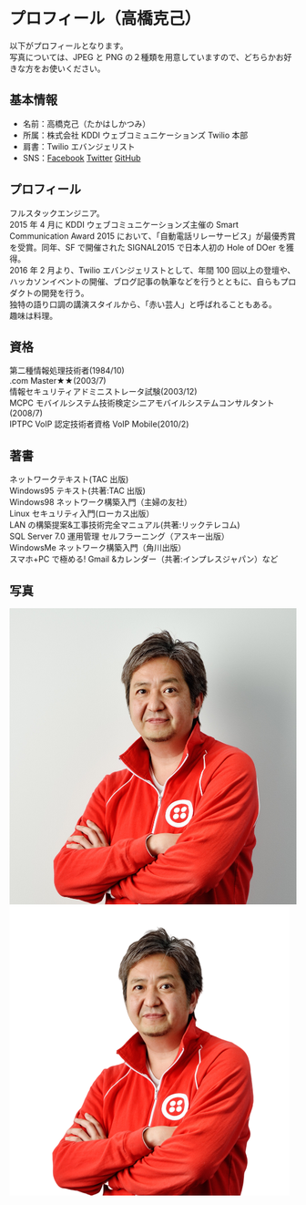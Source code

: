 # プロフィール（高橋克己）

以下がプロフィールとなります。  
写真については、JPEG と PNG の２種類を用意していますので、どちらかお好きな方をお使いください。

## 基本情報

- 名前：高橋克己（たかはしかつみ）
- 所属：株式会社 KDDI ウェブコミュニケーションズ Twilio 本部
- 肩書：Twilio エバンジェリスト
- SNS：[Facebook](https://facebook.com/katsumi.takahashi) [Twitter](https://twitter.com/_katsumi) [GitHub](https://github.com/mobilebiz)

## プロフィール

フルスタックエンジニア。  
2015 年 4 月に KDDI ウェブコミュニケーションズ主催の Smart Communication Award 2015 において、「自動電話リレーサービス」が最優秀賞を受賞。同年、SF で開催された SIGNAL2015 で日本人初の Hole of DOer を獲得。  
2016 年 2 月より、Twilio エバンジェリストとして、年間 100 回以上の登壇や、ハッカソンイベントの開催、ブログ記事の執筆などを行うとともに、自らもプロダクトの開発を行う。  
独特の語り口調の講演スタイルから、「赤い芸人」と呼ばれることもある。  
趣味は料理。

## 資格

第二種情報処理技術者(1984/10)  
.com Master★★(2003/7)  
情報セキュリティアドミニストレータ試験(2003/12)  
MCPC モバイルシステム技術検定シニアモバイルシステムコンサルタント(2008/7)  
IPTPC VoIP 認定技術者資格 VoIP Mobile(2010/2)

## 著書

ネットワークテキスト(TAC 出版)  
Windows95 テキスト(共著:TAC 出版)  
Windows98 ネットワーク構築入門（主婦の友社）  
Linux セキュリティ入門(ローカス出版）  
LAN の構築提案&工事技術完全マニュアル(共著:リックテレコム)  
SQL Server 7.0 運用管理 セルフラーニング（アスキー出版）  
WindowsMe ネットワーク構築入門（角川出版）  
スマホ+PC で極める! Gmail &カレンダー（共著:インプレスジャパン）など

## 写真

![JPEG](images/RedJacket.jpg)
![PNG](images/RedJacket.png)
